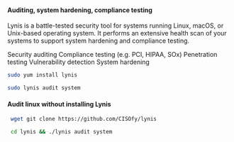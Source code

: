 #### Auditing, system hardening, compliance testing
Lynis is a battle-tested security tool for systems running Linux, macOS, or Unix-based operating system. It performs an extensive health scan of your systems to support system hardening and compliance testing.

Security auditing
Compliance testing (e.g. PCI, HIPAA, SOx)
Penetration testing
Vulnerability detection
System hardening


```sh
sudo yum install lynis
```
```sh
sudo lynis audit system
```


#### Audit linux without installing Lynis
```sh
 wget git clone https://github.com/CISOfy/lynis
```
```sh
 cd lynis && ./lynis audit system
```
